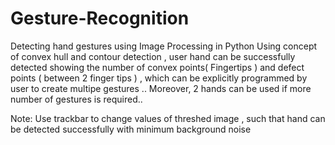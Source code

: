 # Gesture-Recognition
Detecting hand gestures using Image Processing in Python
Using concept of convex hull and contour detection , user hand can be successfully detected showing the number of convex points( Fingertips ) and defect points ( between 2 finger tips ) , which can be explicitly programmed by user to create multipe gestures .. Moreover, 2 hands can be used if more number of gestures is required..

Note: Use trackbar to change values of threshed image , such that hand can be detected successfully with minimum background     noise

